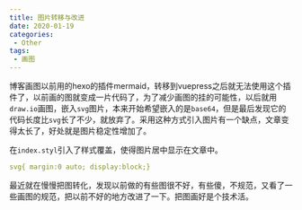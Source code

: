 ```yaml
---
title: 图片转移与改进
date: 2020-01-19
categories:
 - Other
tags:
 - 画图
---
```

博客画图以前用的hexo的插件mermaid，转移到vuepress之后就无法使用这个插件了，以前画的图就变成一片代码了，为了减少画图的挂的可能性，以后就用`draw.io`画图，嵌入`svg`图片，本来开始希望嵌入的是`base64`，但是最后发现它的代码长度比`svg`长了不少，就放弃了。采用这种方式引入图片有一个缺点，文章变得太长了，好处就是图片稳定性增加了。

在`index.styl`引入了样式覆盖，使得图片居中显示在文章中。

```yaml
svg{ margin:0 auto; display:block;}
```

最近就在慢慢把图转化，发现以前做的有些图很不好，有些傻，不规范，又看了一些画图的规范，把以前不好的地方改进了一下。把图画好是个技术活。